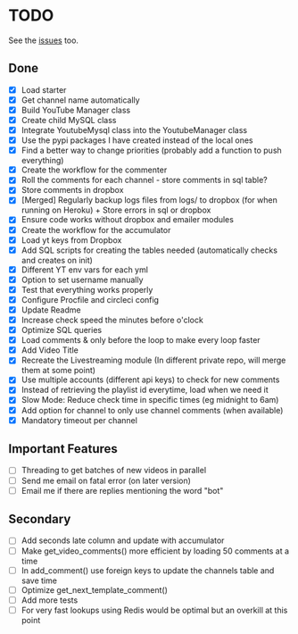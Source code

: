 # TODO
See the [issues](https://github.com/drkostas/youbot/issues) too.
## Done
- [X] Load starter
- [X] Get channel name automatically
- [X] Build YouTube Manager class
- [X] Create child MySQL class
- [X] Integrate YoutubeMysql class into the YoutubeManager class
- [X] Use the pypi packages I have created instead of the local ones
- [X] Find a better way to change priorities (probably add a function to push everything)
- [X] Create the workflow for the commenter
- [X] Roll the comments for each channel - store comments in sql table?
- [X] Store comments in dropbox
- [X] \[Merged\] Regularly backup logs files from logs/ to dropbox (for when running on Heroku) + Store errors in sql or dropbox
- [X] Ensure code works without dropbox and emailer modules
- [X] Create the workflow for the accumulator
- [X] Load yt keys from Dropbox
- [X] Add SQL scripts for creating the tables needed (automatically checks and creates on init)
- [X] Different YT env vars for each yml
- [X] Option to set username manually
- [X] Test that everything works properly
- [X] Configure Procfile and circleci config
- [X] Update Readme
- [X] Increase check speed the minutes before o'clock
- [X] Optimize SQL queries
- [X] Load comments & only before the loop to make every loop faster
- [X] Add Video Title
- [X] Recreate the Livestreaming module (In different private repo, will merge them at some point)
- [X] Use multiple accounts (different api keys) to check for new comments
- [X] Instead of retrieving the playlist id everytime, load when we need it
- [X] Slow Mode: Reduce check time in specific times (eg midnight to 6am)
- [X] Add option for channel to only use channel comments (when available)
- [X] Mandatory timeout per channel
## Important Features
- [ ] Threading to get batches of new videos in parallel
- [ ] Send me email on fatal error (on later version)
- [ ] Email me if there are replies mentioning the word "bot"
## Secondary
- [ ] Add seconds late column and update with accumulator
- [ ] Make get_video_comments() more efficient by loading 50 comments at a time
- [ ] In add_comment() use foreign keys to update the channels table and save time
- [ ] Optimize get_next_template_comment()
- [ ] Add more tests
- [ ] For very fast lookups using Redis would be optimal but an overkill at this point

